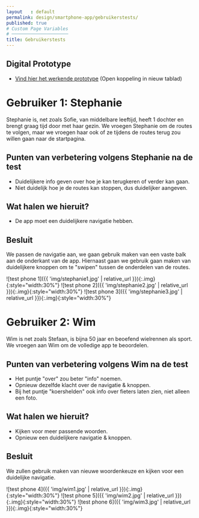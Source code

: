 ```yaml
---
layout   : default
permalink: design/smartphone-app/gebruikerstests/
published: true
# Custom Page Variables
# ─────────────────────
title: Gebruikerstests
---
```


Digital Prototype
-----------------
- [Vind hier het werkende prototype](https://xd.adobe.com/view/dda86c4c-9e45-48eb-927d-9a0f2c040abd
) (Open koppeling in nieuw tablad)

# Gebruiker 1: Stephanie

Stephanie is, net zoals Sofie, van middelbare leeftijd, heeft 1 dochter en brengt graag tijd door met haar gezin. We vroegen Stephanie om de routes te volgen, maar we vroegen haar ook of ze tijdens de routes terug zou willen gaan naar de startpagina.

## Punten van verbetering volgens Stephanie na de test

-	Duidelijkere info geven over hoe je kan terugkeren of verder kan gaan.
-	Niet duidelijk hoe je de routes kan stoppen, dus duidelijker aangeven. 

## Wat halen we hieruit? 

-	De app moet een duidelijkere navigatie hebben. 

## Besluit

We passen de navigatie aan, we gaan gebruik maken van een vaste balk aan de onderkant van de app. Hiernaast gaan we gebruik gaan maken van duidelijkere knoppen om te "swipen" tussen de onderdelen van de routes. 

![test phone 1]({{ 'img/stephanie1.jpg' | relative_url }}){:.img}{:style="width:30%"}
![test phone 2]({{ 'img/stephanie2.jpg' | relative_url }}){:.img}{:style="width:30%"}
![test phone 3]({{ 'img/stephanie3.jpg' | relative_url }}){:.img}{:style="width:30%"}

# Gebruiker 2: Wim

Wim is net zoals Stefaan, is bijna 50 jaar en beoefend wielrennen als sport. We vroegen aan Wim om de volledige app te beoordelen. 

## Punten van verbetering volgens Wim na de test

- Het puntje "over" zou beter "info" noemen.
- Opnieuw dezelfde klacht over de navigatie & knoppen.
- Bij het puntje "koershelden" ook info over fieters laten zien, niet alleen een foto.

## Wat halen we hieruit?

-	Kijken voor meer passende woorden. 
-	Opnieuw een duidelijkere navigatie & knoppen.

## Besluit
We zullen gebruik maken van nieuwe woordenkeuze en kijken voor een duidelijke navigatie.

![test phone 4]({{ 'img/wim1.jpg' | relative_url }}){:.img}{:style="width:30%"}
![test phone 5]({{ 'img/wim2.jpg' | relative_url }}){:.img}{:style="width:30%"}
![test phone 6]({{ 'img/wim3.jpg' | relative_url }}){:.img}{:style="width:30%"}